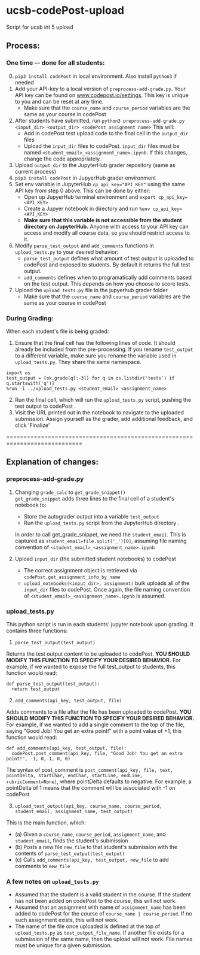 # ucsb-codePost-upload
Script for ucsb int 5 upload

## Process:
### One time -- done for all students:
0. `pip3 install codePost` in local environment. Also install `python3` if needed
1. Add your API-key to a local version of ```preprocess-add-grade.py```. Your API key can be found on www.codepost.io/settings. This key is unique to you and can be reset at any time.  
    * Make sure that the `course_name` and `course_period` variables are the same as your course in codePost
2. After students have submitted, run ```python3 preprocess-add-grade.py <input_dir> <output_dir> <codePost assignment name>```
    This will:
      * Add in codePost test upload code to the final cell in the ```output_dir``` files
      * Upload the ```input_dir``` files to codePost. ```input_dir``` files must be named `<student_email>_<assignment_name>.ipynb`. If this changes, change the code appropriately. 
3. Upload `output_dir` to the JupyterHub grader repository (same as current process)
4. `pip3 install codePost` in JupyerHub grader environment
5. Set env variable in JupyterHub ```cp_api_key="API_KEY"``` using the same API key from step 0 above. This can be done by either:  
    * Open up JupyerHub terminal environment and `export cp_api_key=<API_KEY>`
    * Create a Jupyer notebook in directory and run `%env cp_api_key=<API_KEY>`
    * **Make sure that this variable is not accessible from the student directory on JupyterHub.** Anyone with access to your API key can access and modify all course data, so you should restrict access to it.
6. Modify `parse_test_output` and `add_comments` functions in `upload_tests.py` to your desired behavior:
    * `parse_test_output` defines what amount of test output is uploaded to codePost and exposed to students. By default it returns the full test output.
    *  `add_comments` defines when to programatically add comments based on the test output. This depends on how you choose to score tests. 
7. Upload the ```upload_tests.py``` file in the jupyerhub grader folder
    * Make sure that the `course_name` and `course_period` variables are the same as your course in codePost

### During Grading:
When each student's file is being graded:
1. Ensure that the final cell has the following lines of code. It should already be included from the pre-processing. If you rename `test_output` to a different variable, make sure you rename the variable used in `upload_tests.py`. They share the same namespace.
```
import os
test_output = [ok.grade(q[:-3]) for q in os.listdir('tests') if q.startswith('q')]
%run -i ../upload_tests.py <student_email> <assignment_name>
```
2. Run the final cell, which will run the ```upload_tests.py``` script, pushing the test output to codePost .
3. Visit the URL printed out in the notebook to navigate to the uploaded submission. Assign yourself as the grader, add additional feedback, and click 'Finalize'
  
============================================================================

## Explanation of changes:
### preprocess-add-grade.py
1. Changing `grade_calc` to `get_grade_snippet()`  
`get_grade_snippet` adds three lines to the final cell of a student's notebook to:  
  
   * Store the autograder output into a variable ```test_output```  
   * Run the ```upload_tests.py``` script from the JupyterHub directory . 
    
   In order to call get_grade_snippet, we need the `student_email`. This is captured as `student_email=file.split('_')[0]`, assuming file naming convention of `<student_email>_<assignment_name>.ipynb`

2. Upload `input_dir` (the submitted student notebooks) to codePost
  
   * The correct assignment object is retrieved via ```codePost.get_assignment_info_by_name```
   * ```upload_notebooks(<input_dir>, assignment)``` bulk uploads all of the `input_dir` files to codePost. Once again, the file naming convention of ```<student_email>_<assignment_name>.ipynb``` is assumed. 

### upload_tests.py
This python script is run in each students' jupyter notebook upon grading. It contains three functions:
1. ```parse_test_output(test_output)``` 

Returns the test output content to be uploaded to codePost. **YOU SHOULD MODIFY THIS FUNCTION TO SPECIFY YOUR DESIRED BEHAVIOR.** For example, if we wanted to expose the full test_output to students, this function would read:
```
def parse_test_output(test_output):
  return test_output
```
  
  
2. ```add_comments(api_key, test_output, file)```  

Adds comments to a file after the file has been uploaded to codePost. **YOU SHOULD MODIFY THIS FUNCTION TO SPECIFY YOUR DESIRED BEHAVIOR.** For example, if we wanted to add a single comment to the top of the file, saying "Good Job! You get an extra point!" with a point value of +1, this function would read:
```
def add_comments(api_key, test_output, file):
  codePost.post_comment(api_key, file, "Good Job! You get an extra point!", -1, 0, 1, 0, 0)
```
The syntax of post_comment is ```post_comment(api_key, file, text, pointDelta, startChar, endChar, startLine, endLine, rubricComment=None)```, where pointDelta defaults to negative. For example, a pointDelta of 1 means that the comment will be associated with -1 on codePost.
  
  
3. ```upload_test_output(api_key, course_name, course_period, student_email, assignment_name, test_output)``` 

This is the main function, which:
* (a) Given a ```course_name```, ```course_period```, ```assignment_name```, and ```student_email```, finds the student's submission
* (b) Posts a new file ```new_file``` to that student's submission with the contents of ```parse_test_output(test_output)```
* (c) Calls ```add_comments(api_key, test_output, new_file``` to add comments to ```new_file```


### A few notes on ```upload_tests.py```
  * Assumed that the student is a valid student in the course. If the student has not been added on codePost to the course,  this will not work. 
  * Assumed that an assignment with name of `assignment_name` has been added to codePost for the course of ```course_name | course_period```. If no such assignment exists, this will not work.
  * The name of the file once uploaded is defined at the top of ```upload_tests.py``` as ```test_output_file_name```. If another file exists for a submission of the same name, then the upload will not work. File names must be unique for a given submission. 
